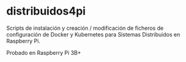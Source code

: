 # distribuidos4pi
Scripts de instalación y creación / modificación de ficheros de configuración de Docker y Kubernetes para Sistemas Distribuidos en Raspberry Pi.

Probado en Raspberry Pi 3B+
